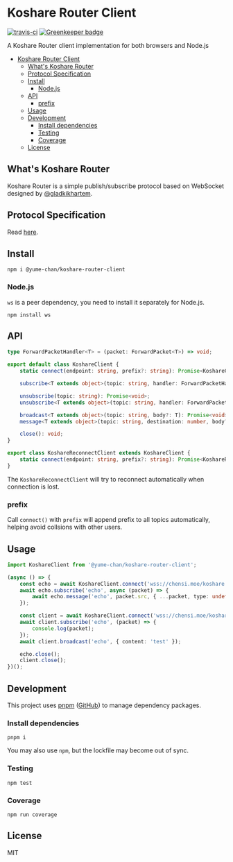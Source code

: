 # Koshare Router Client

[![travis-ci](https://travis-ci.org/yume-chan/koshare-router-client-js.svg?branch=master)](https://travis-ci.org/yume-chan/koshare-router-client-js)
[![Greenkeeper badge](https://badges.greenkeeper.io/yume-chan/koshare-router-client-js.svg)](https://greenkeeper.io/)

A Koshare Router client implementation for both browsers and Node.js

- [Koshare Router Client](#koshare-router-client)
  - [What's Koshare Router](#whats-koshare-router)
  - [Protocol Specification](#protocol-specification)
  - [Install](#install)
    - [Node.js](#nodejs)
  - [API](#api)
    - [prefix](#prefix)
  - [Usage](#usage)
  - [Development](#development)
    - [Install dependencies](#install-dependencies)
    - [Testing](#testing)
    - [Coverage](#coverage)
  - [License](#license)

## What's Koshare Router

Koshare Router is a simple publish/subscribe protocol based on WebSocket designed by [@gladkikhartem](https://github.com/gladkikhartem).

## Protocol Specification

Read [here](https://github.com/yume-chan/koshare-router-nodejs/blob/master/docs/protocol-specification.md).

## Install

``` shell
npm i @yume-chan/koshare-router-client
```

### Node.js

`ws` is a peer dependency, you need to install it separately for Node.js.

``` shell
npm install ws
```

## API

``` ts
type ForwardPacketHandler<T> = (packet: ForwardPacket<T>) => void;

export default class KoshareClient {
    static connect(endpoint: string, prefix?: string): Promise<KoshareClient>;

    subscribe<T extends object>(topic: string, handler: ForwardPacketHandler<T>): Promise<void>;

    unsubscribe(topic: string): Promise<void>;
    unsubscribe<T extends object>(topic: string, handler: ForwardPacketHandler<T>): Promise<void>;

    broadcast<T extends object>(topic: string, body?: T): Promise<void>;
    message<T extends object>(topic: string, destination: number, body?: T): Promise<void>;

    close(): void;
}

export class KoshareReconnectClient extends KoshareClient {
    static connect(endpoint: string, prefix?: string): Promise<KoshareReconnectClient>;
}
```

The `KoshareReconnectClient` will try to reconnect automatically when connection is lost.

### prefix

Call `connect()` with `prefix` will append prefix to all topics automatically, helping avoid collsions with other users.

## Usage

``` ts
import KoshareClient from '@yume-chan/koshare-router-client';

(async () => {
    const echo = await KoshareClient.connect('wss://chensi.moe/koshare');
    await echo.subscribe('echo', async (packet) => {
        await echo.message('echo', packet.src, { ...packet, type: undefined, topic: undefined, src: undefined, dst: undefined });
    });

    const client = await KoshareClient.connect('wss://chensi.moe/koshare');
    await client.subscribe('echo', (packet) => {
        console.log(packet);
    });
    await client.broadcast('echo', { content: 'test' });

    echo.close();
    client.close();
})();
```

## Development

This project uses [pnpm](https://pnpm.js.org/) ([GitHub](https://github.com/pnpm/pnpm)) to manage dependency packages.

### Install dependencies

``` shell
pnpm i
```

You may also use `npm`, but the lockfile may become out of sync.

### Testing

``` shell
npm test
```

### Coverage

``` shell
npm run coverage
```

## License

MIT
